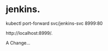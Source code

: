# jenkins.  


kubectl port-forward svc/jenkins-svc 8999:80

http://localhost:8999/.  

A Change... 
